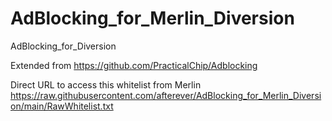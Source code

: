 # AdBlocking_for_Merlin_Diversion
AdBlocking_for_Diversion

Extended from https://github.com/PracticalChip/Adblocking

Direct URL to access this whitelist from Merlin
https://raw.githubusercontent.com/afterever/AdBlocking_for_Merlin_Diversion/main/RawWhitelist.txt

